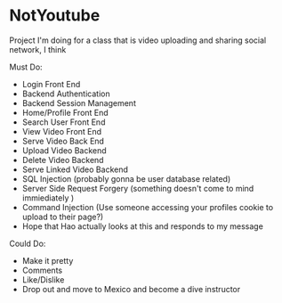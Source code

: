 # NotYoutube
Project I'm doing for a class that is video uploading and sharing social network, I think

Must Do:
- Login Front End
- Backend Authentication
- Backend Session Management
- Home/Profile Front End
- Search User Front End
- View Video Front End
- Serve Video Back End
- Upload Video Backend
- Delete Video Backend
- Serve Linked Video Backend
- SQL Injection (probably gonna be user database related)
- Server Side Request Forgery (something doesn't come to mind immiediately )
- Command Injection (Use someone accessing your profiles cookie to upload to their page?)
- Hope that Hao actually looks at this and responds to my message


Could Do:
- Make it pretty
- Comments
- Like/Dislike
- Drop out and move to Mexico and become a dive instructor


